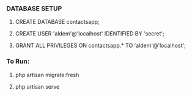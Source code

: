 ### DATABASE SETUP

1. CREATE DATABASE contactsapp; 


2. CREATE USER 'aldem'@'localhost' IDENTIFIED BY 'secret';


3. GRANT ALL PRIVILEGES ON contactsapp.* TO 'aldem'@'localhost';


### To Run:

1. php artisan migrate:fresh

2. php artisan serve
